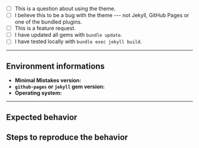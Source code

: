 <!--
  Before submitting please search open and closed issues at
  https://github.com/mmistakes/minimal-mistakes/issues to avoid duplication.

  Feel free to use the following as a template and remove or add fields as you see fit. You can convert `[ ]` into `[x]` to check boxes.
-->

- [ ] This is a question about using the theme.
- [ ] I believe this to be a bug with the theme --- not Jekyll, GitHub Pages or one of the bundled plugins.
- [ ] This is a feature request.
- [ ] I have updated all gems with `bundle update`.
- [ ] I have tested locally with `bundle exec jekyll build`.

---

## Environment informations

<!--
  Please include theme version, `github-pages --version`, and the operating system you are on or tested with.
-->

- **Minimal Mistakes version:**
- **`github-pages` or `jekyll` gem version:**
- **Operating system:**


---

## Expected behavior

<!--
  Describe the intended output or what you expected to see.
-->

## Steps to reproduce the behavior

<!--
  Include a link to a public repository or ZIP file so that they can more easily be reproduced. Being able to see your actual files helps troubleshooting as most issues stem from missing YAML Front Matter, a mis-configured `_config.sys` file, or `_posts` content.

  Describe the steps you took for this problem to exist. Such as you cloned the theme, customized `_config.yml`, added your own posts, and started up a Jekyll server locally.

  If an error occurred on GitHub Pages when pushing, please build locally and provide a complete log by running `bundle exec jekyll --trace --verbose` and including this output in the filed issue.

  Screenshots can also be included if they help illustrate a behavior.
-->
